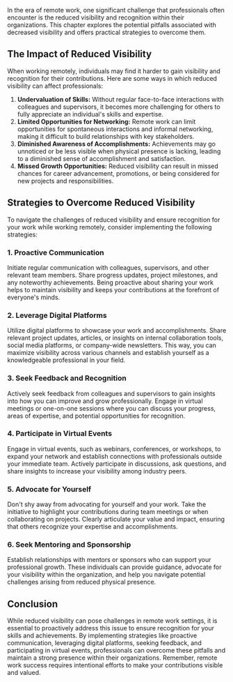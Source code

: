 
In the era of remote work, one significant challenge that professionals often encounter is the reduced visibility and recognition within their organizations. This chapter explores the potential pitfalls associated with decreased visibility and offers practical strategies to overcome them.

## The Impact of Reduced Visibility

When working remotely, individuals may find it harder to gain visibility and recognition for their contributions. Here are some ways in which reduced visibility can affect professionals:

1. **Undervaluation of Skills:** Without regular face-to-face interactions with colleagues and supervisors, it becomes more challenging for others to fully appreciate an individual's skills and expertise.
2. **Limited Opportunities for Networking:** Remote work can limit opportunities for spontaneous interactions and informal networking, making it difficult to build relationships with key stakeholders.
3. **Diminished Awareness of Accomplishments:** Achievements may go unnoticed or be less visible when physical presence is lacking, leading to a diminished sense of accomplishment and satisfaction.
4. **Missed Growth Opportunities:** Reduced visibility can result in missed chances for career advancement, promotions, or being considered for new projects and responsibilities.

## Strategies to Overcome Reduced Visibility

To navigate the challenges of reduced visibility and ensure recognition for your work while working remotely, consider implementing the following strategies:

### 1\. Proactive Communication

Initiate regular communication with colleagues, supervisors, and other relevant team members. Share progress updates, project milestones, and any noteworthy achievements. Being proactive about sharing your work helps to maintain visibility and keeps your contributions at the forefront of everyone's minds.

### 2\. Leverage Digital Platforms

Utilize digital platforms to showcase your work and accomplishments. Share relevant project updates, articles, or insights on internal collaboration tools, social media platforms, or company-wide newsletters. This way, you can maximize visibility across various channels and establish yourself as a knowledgeable professional in your field.

### 3\. Seek Feedback and Recognition

Actively seek feedback from colleagues and supervisors to gain insights into how you can improve and grow professionally. Engage in virtual meetings or one-on-one sessions where you can discuss your progress, areas of expertise, and potential opportunities for recognition.

### 4\. Participate in Virtual Events

Engage in virtual events, such as webinars, conferences, or workshops, to expand your network and establish connections with professionals outside your immediate team. Actively participate in discussions, ask questions, and share insights to increase your visibility among industry peers.

### 5\. Advocate for Yourself

Don't shy away from advocating for yourself and your work. Take the initiative to highlight your contributions during team meetings or when collaborating on projects. Clearly articulate your value and impact, ensuring that others recognize your expertise and accomplishments.

### 6\. Seek Mentoring and Sponsorship

Establish relationships with mentors or sponsors who can support your professional growth. These individuals can provide guidance, advocate for your visibility within the organization, and help you navigate potential challenges arising from reduced physical presence.

## Conclusion

While reduced visibility can pose challenges in remote work settings, it is essential to proactively address this issue to ensure recognition for your skills and achievements. By implementing strategies like proactive communication, leveraging digital platforms, seeking feedback, and participating in virtual events, professionals can overcome these pitfalls and maintain a strong presence within their organizations. Remember, remote work success requires intentional efforts to make your contributions visible and valued.
